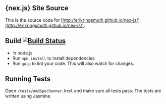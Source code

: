 ## {nex.js} Site Source
This is the source code for [http://erikringsmuth.github.io/nex-js/](http://erikringsmuth.github.io/nex-js/).

## Build [![Build Status](https://travis-ci.org/erikringsmuth/nex-js.png?branch=gh-pages)](https://travis-ci.org/erikringsmuth/nex-js)
- In node.js
- Run `npm install` to install dependencies
- Run `gulp` to lint your code. This will also watch for changes.

## Running Tests
Open `/tests/AmdSpecRunner.html` and make sure all tests pass. The tests are written using Jasmine.
